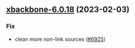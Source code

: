 

## [xbackbone-6.0.18](https://github.com/truecharts/charts/compare/xbackbone-6.0.17...xbackbone-6.0.18) (2023-02-03)

### Fix

-  clean more non-link sources ([#6925](https://github.com/truecharts/charts/issues/6925))
  
  